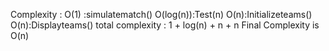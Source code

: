 Complexity :
	O(1) :simulatematch()
	O(log(n)):Test(n)
	O(n):Initializeteams()
  O(n):Displayteams()
total complexity : 1 + log(n) + n + n
Final Complexity is O(n)
